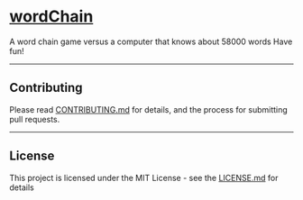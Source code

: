 # [wordChain](https://manthee1.github.io/wordChain/)

A word chain game versus a computer that knows about 58000 words
Have fun!

---

## Contributing

Please read [CONTRIBUTING.md](CONTRIBUTING.md) for details, and the process for submitting pull requests.

---

## License

This project is licensed under the MIT License - see the [LICENSE.md](LICENSE.md) for details
